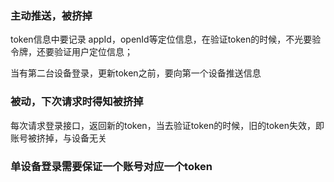 <h3>主动推送，被挤掉</h3>

token信息中要记录 appId，openId等定位信息，在验证token的时候，不光要验令牌，还要验证用户定位信息；

当有第二台设备登录，更新token之前，要向第一个设备推送信息

<h3>被动，下次请求时得知被挤掉</h3>

每次请求登录接口，返回新的token，当去验证token的时候，旧的token失效，即账号被挤掉，与设备无关

<h3>单设备登录需要保证一个账号对应一个token</h3>
